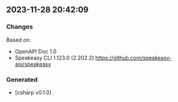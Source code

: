 

## 2023-11-28 20:42:09
### Changes
Based on:
- OpenAPI Doc 1.0 
- Speakeasy CLI 1.123.0 (2.202.2) https://github.com/speakeasy-api/speakeasy
### Generated
- [csharp v0.1.0] .